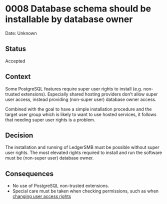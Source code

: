 # 0008 Database schema should be installable by database owner

Date: Unknown

## Status

Accepted

## Context

Some PostgreSQL features require super user rights to install (e.g.
non-trusted extensions).  Especially shared hosting providers don't
allow super user access, instead providing (non-super user) database
owner access.

Combined with the goal to have a simple installation procedure and
the target user group which is likely to want to use hosted services,
it follows that needing super user rights is a problem.

## Decision

The installation and running of LedgerSMB must be possible without
super user rights.  The most elevated rights required to install and
run the software must be (non-super user) database owner.

## Consequences

- No use of PostgreSQL non-trusted extensions.
- Special care must be taken when checking permissions, such as
  when [changing user access rights](https://github.com/ehuelsmann/LedgerSMB/blob/ca16f284a8380e6596f466e467e67483d95e3e05/sql/modules/admin.sql#L141-L146)
